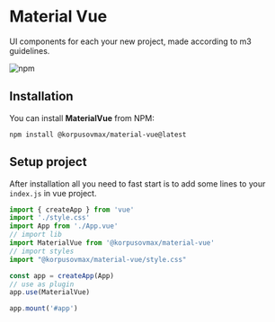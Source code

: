 # Material Vue
UI components for each your new project, made according to m3 guidelines.

![npm](https://img.shields.io/npm/dm/%40korpusovmax/material-vue)


## Installation
You can install **MaterialVue** from NPM:
```shell
npm install @korpusovmax/material-vue@latest
```

## Setup project
After installation all you need to fast 
start is to add some lines to your `index.js` in vue project.

```js
import { createApp } from 'vue'
import './style.css'
import App from './App.vue'
// import lib
import MaterialVue from '@korpusovmax/material-vue'
// import styles
import "@korpusovmax/material-vue/style.css"

const app = createApp(App)
// use as plugin
app.use(MaterialVue)

app.mount('#app')
```

